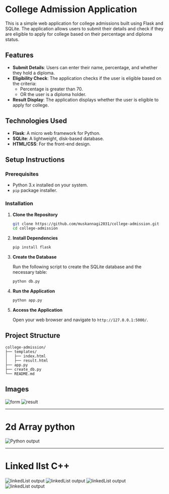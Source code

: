 # College Admission Application

This is a simple web application for college admissions built using Flask and SQLite. The application allows users to submit their details and check if they are eligible to apply for college based on their percentage and diploma status.

## Features

- **Submit Details**: Users can enter their name, percentage, and whether they hold a diploma.
- **Eligibility Check**: The application checks if the user is eligible based on the criteria:
  - Percentage is greater than 70.
  - OR the user is a diploma holder.
- **Result Display**: The application displays whether the user is eligible to apply for college.

## Technologies Used

- **Flask**: A micro web framework for Python.
- **SQLite**: A lightweight, disk-based database.
- **HTML/CSS**: For the front-end design.

## Setup Instructions

### Prerequisites

- Python 3.x installed on your system.
- `pip` package installer.

### Installation

1. **Clone the Repository**

    ```bash
    git clone https://github.com/muskannagi2031/college-admission.git
    cd college-admission
    ```

2. **Install Dependencies**

    ```bash
    pip install flask
    ```

3. **Create the Database**

    Run the following script to create the SQLite database and the necessary table:

    ```bash
    python db.py
    ```

4. **Run the Application**

    ```bash
    python app.py
    ```

5. **Access the Application**

    Open your web browser and navigate to `http://127.0.0.1:5000/`.

## Project Structure

```plaintext
college-admission/
├── templates/
│   ├── index.html
│   ├── result.html
├── app.py
├── create_db.py
└── README.md
```

## Images

<img align="center" src="screenshot1.png" alt="form" />

<img align="center" src="screenshot2.png" alt="result" />


-------------------------------------------------------------------------------

# 2d Array python 

<img align="center" src="2dArray.jpg" alt="Python output" />


-------------------------------------------------------------------------------


# Linked lIst C++

<img align="center" src="linkedList1.jpg" alt="linkedList output" />
<img align="center" src="linkedList2.jpg" alt="linkedList output" />
<img align="center" src="linkedList3.jpg" alt="linkedList output" />
<img align="center" src="linkedList4.jpg" alt="linkedList output" />
